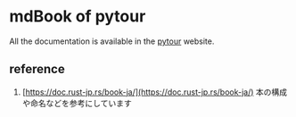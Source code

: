 # mdBook of pytour

All the documentation is available in the [pytour](https://moriyoshi-kasuga.github.io/pytour/) website.

## reference

1. [https://doc.rust-jp.rs/book-ja/](https://doc.rust-jp.rs/book-ja/)
   本の構成や命名などを参考にしています
